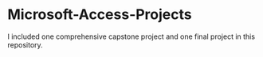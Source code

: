 # Microsoft-Access-Projects
I included one comprehensive capstone project and one final project in this repository.
